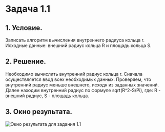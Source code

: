 # Задача 1.1

## 1. Условие.
Записать алгоритм вычисления внутреннего радиуса кольца r. Исходные данные: внешний радиус кольца R и площадь кольца S.

## 2. Решение.
Необходимо вычислить внутренний радиус кольца r. Сначала осуществляется ввод всех необходимых данных. Проверяем, что внутренний радиус меньше внешнего, исходя из заданных значений. Далее находим внутренний радиус  по формуле sqrt(R^2-S/Pi), где:
R - внешний радиус, S - площадь кольца.

## 3. Окно результата.
![Окно результата для задания 1.1](https://pp.vk.me/c625825/v625825356/41c1d/Pjn1225ERAA.jpg)
